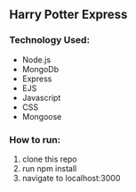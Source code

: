 ## Harry Potter Express

### Technology Used: 
- Node.js
- MongoDb
- Express
- EJS
- Javascript
- CSS
- Mongoose


### How to run:
1.  clone this repo
2.  run npm install
3.  navigate to localhost:3000
